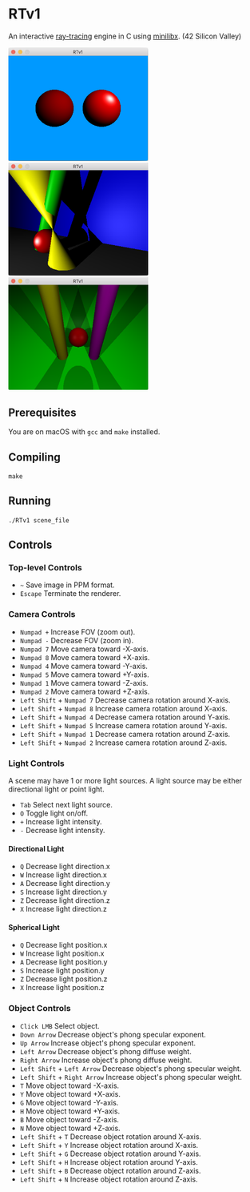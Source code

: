 # RTv1
An interactive [ray-tracing](https://en.wikipedia.org/wiki/Ray_tracing_(graphics)) engine in C using [minilibx](https://github.com/qst0/ft_libgfx). (42 Silicon Valley)

<p float="left">
  <img src="https://github.com/ashih42/RTv1/blob/master/Screenshots/diffuse_vs_specular.png" width="280" />
  <img src="https://github.com/ashih42/RTv1/blob/master/Screenshots/pdf_reference.png" width="280" />
  <img src="https://github.com/ashih42/RTv1/blob/master/Screenshots/multi_lights.png" width="280" />
</p>

## Prerequisites

You are on macOS with `gcc` and `make` installed.

## Compiling

```
make
```

## Running

```
./RTv1 scene_file
```

## Controls

### Top-level Controls

* `~` Save image in PPM format.
* `Escape` Terminate the renderer.

### Camera Controls
* `Numpad +` Increase FOV (zoom out).
* `Numpad -` Decrease FOV (zoom in).
* `Numpad 7` Move camera toward -X-axis.
* `Numpad 8` Move camera toward +X-axis.
* `Numpad 4` Move camera toward -Y-axis.
* `Numpad 5` Move camera toward +Y-axis.
* `Numpad 1` Move camera toward -Z-axis.
* `Numpad 2` Move camera toward +Z-axis.
* `Left Shift` + `Numpad 7` Decrease camera rotation around X-axis.
* `Left Shift` + `Numpad 8` Increase camera rotation around X-axis.
* `Left Shift` + `Numpad 4` Decrease camera rotation around Y-axis.
* `Left Shift` + `Numpad 5` Increase camera rotation around Y-axis.
* `Left Shift` + `Numpad 1` Decrease camera rotation around Z-axis.
* `Left Shift` + `Numpad 2` Increase camera rotation around Z-axis.

### Light Controls
A scene may have 1 or more light sources.  A light source may be either directional light or point light.

* `Tab` Select next light source.
* `O` Toggle light on/off.
* `+` Increase light intensity.
* `-` Decrease light intensity.
#### Directional Light
* `Q` Decrease light direction.x
* `W` Increase light direction.x
* `A` Decrease light direction.y
* `S` Increase light direction.y
* `Z` Decrease light direction.z
* `X` Increase light direction.z

#### Spherical Light
* `Q` Decrease light position.x
* `W` Increase light position.x
* `A` Decrease light position.y
* `S` Increase light position.y
* `Z` Decrease light position.z
* `X` Increase light position.z

### Object Controls
* `Click LMB` Select object.
* `Down Arrow` Decrease object's phong specular exponent.
* `Up Arrow` Increase object's phong specular exponent.
* `Left Arrow` Decrease object's phong diffuse weight.
* `Right Arrow` Increase object's phong diffuse weight.
* `Left Shift` + `Left Arrow` Decrease object's phong specular weight.
* `Left Shift` + `Right Arrow` Increase object's phong specular weight.
* `T` Move object toward -X-axis.
* `Y` Move object toward +X-axis.
* `G` Move object toward -Y-axis.
* `H` Move object toward +Y-axis.
* `B` Move object toward -Z-axis.
* `N` Move object toward +Z-axis.
* `Left Shift` + `T` Decrease object rotation around X-axis.
* `Left Shift` + `Y` Increase object rotation around X-axis.
* `Left Shift` + `G` Decrease object rotation around Y-axis.
* `Left Shift` + `H` Increase object rotation around Y-axis.
* `Left Shift` + `B` Decrease object rotation around Z-axis.
* `Left Shift` + `N` Increase object rotation around Z-axis.
